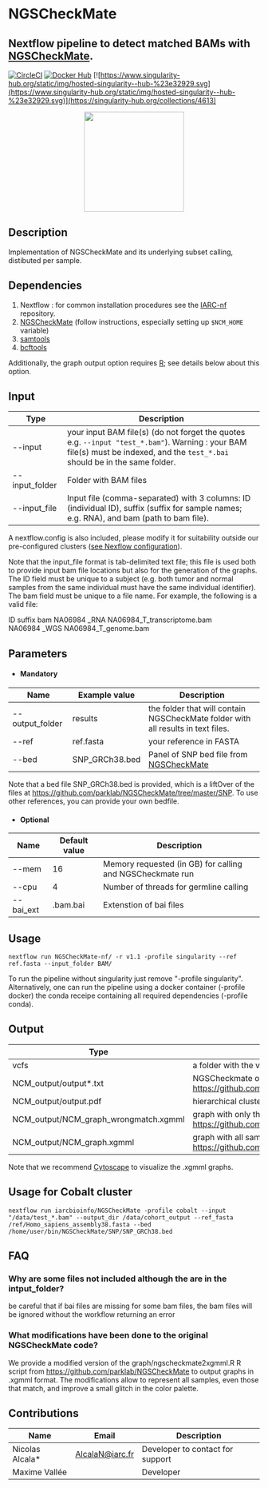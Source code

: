 # NGSCheckMate
## Nextflow pipeline to detect matched BAMs with [NGSCheckMate](https://github.com/parklab/NGSCheckMate).
[![CircleCI](https://circleci.com/gh/IARCbioinfo/NGSCheckMate-nf/tree/master.svg?style=svg)](https://circleci.com/gh/IARCbioinfo/NGSCheckMate-nf/tree/master)
[![Docker Hub](https://img.shields.io/badge/docker-ready-blue.svg)](https://hub.docker.com/repository/docker/iarcbioinfo/ngscheckmate-nf)
[![https://www.singularity-hub.org/static/img/hosted-singularity--hub-%23e32929.svg](https://www.singularity-hub.org/static/img/hosted-singularity--hub-%23e32929.svg)](https://singularity-hub.org/collections/4613)

<div style="text-align:center"><img src="https://camo.githubusercontent.com/371f23d984f8679c6562758f1e5b5e12397f1bef/68747470733a2f2f7061726b6c61622e6769746875622e696f2f4e4753436865636b4d6174652f6c6f676f2e737667" width="200" /></div>

## Description

Implementation of NGSCheckMate and its underlying subset calling, distibuted per sample.

## Dependencies 

1. Nextflow : for common installation procedures see the [IARC-nf](https://github.com/IARCbioinfo/IARC-nf) repository.
2. [NGSCheckMate](https://github.com/parklab/NGSCheckMate) (follow instructions, especially setting up `$NCM_HOME` variable)
3. [samtools](http://www.htslib.org/download/)
4. [bcftools](http://www.htslib.org/download/)

Additionally, the graph output option requires [R](https://cran.r-project.org/); see details below about this option.

## Input
  | Type      | Description     |
  |-----------|---------------|
  | --input   | your input BAM file(s) (do not forget the quotes e.g. `--input "test_*.bam"`). Warning : your BAM file(s) must be indexed, and the `test_*.bai` should be in the same folder.  |
  |  --input_folder  | Folder with BAM files  |
  | --input_file  | Input file (comma-separated) with 3 columns: ID (individual ID), suffix (suffix for sample names; e.g. RNA), and bam (path to bam file).|

A nextflow.config is also included, please modify it for suitability outside our pre-configured clusters ([see Nexflow configuration](https://www.nextflow.io/docs/latest/config.html#configuration-file)).

Note that the input_file format is tab-delimited text file; this file is used both to provide input bam file locations but also for the generation of the graphs.  The ID field must be unique to a subject (e.g. both tumor and normal samples from the same individual must have the same individual identifier). The bam field must be unique to a file name. For example, the following is a valid file:

ID  suffix  bam
NA06984 _RNA NA06984_T_transcriptome.bam\
NA06984 _WGS NA06984_T_genome.bam

## Parameters

  * #### Mandatory
| Name      | Example value | Description     |
|-----------|---------------|-----------------|
| --output_folder    |    results | the folder that will contain NGSCheckMate folder with all results in text files. |
| --ref    |          ref.fasta | your reference in FASTA |
| --bed |  SNP_GRCh38.bed | Panel of SNP bed file from [NGSCheckMate](https://github.com/parklab/NGSCheckMate/tree/master/SNP) |

Note that a bed file SNP_GRCh38.bed is provided, which is a liftOver of the files at https://github.com/parklab/NGSCheckMate/tree/master/SNP. To use other references, you can provide your own bedfile.


  * #### Optional
| Name      | Default value | Description     |
|-----------|---------------|-----------------|
| --mem   |   16 | Memory requested (in GB) for calling and NGSCheckmate run |
| --cpu    | 4 | Number of threads for germline calling |
|--bai_ext  | .bam.bai| Extenstion of bai files |

## Usage
  ```
  nextflow run NGSCheckMate-nf/ -r v1.1 -profile singularity --ref ref.fasta --input_folder BAM/
  ```
  
 To run the pipeline without singularity just remove "-profile singularity". Alternatively, one can run the pipeline using a docker container (-profile docker) the conda receipe containing all required dependencies (-profile conda).


## Output
  | Type      | Description     |
  |-----------|---------------|
  | vcfs    | a folder with the vcfs used for the matching |
  |  NCM_output/output*.txt   | NGSCheckmate output files with matches between files (see https://github.com/parklab/NGSCheckMate) |
  | NCM_output/output.pdf | hierarchical clustering plot from https://github.com/parklab/NGSCheckMate |
  | NCM_output/NCM_graph_wrongmatch.xgmml | graph with only the samples without a match (adapted from https://github.com/parklab/NGSCheckMate/blob/master/graph/ngscheckmate2xgmml.R) |
  | NCM_output/NCM_graph.xgmml | graph with all samples (adapted from https://github.com/parklab/NGSCheckMate/blob/master/graph/ngscheckmate2xgmml.R) |

Note that we recommend [Cytoscape](https://cytoscape.org/) to visualize the .xgmml graphs.

## Usage for Cobalt cluster
```
nextflow run iarcbioinfo/NGSCheckMate -profile cobalt --input "/data/test_*.bam" --output_dir /data/cohort_output --ref_fasta /ref/Homo_sapiens_assembly38.fasta --bed /home/user/bin/NGSCheckMate/SNP/SNP_GRCh38.bed
```

## FAQ

### Why are some files not included although the are in the intput_folder?
be careful that if bai files are missing for some bam files, the bam files will be ignored without the workflow returning an error

### What modifications have been done to the original NGSCheckMate code?
We provide a modified version of the graph/ngscheckmate2xgmml.R R script from https://github.com/parklab/NGSCheckMate to output graphs in .xgmml format. The modifications allow to represent all samples, even those that match, and improve a small glitch in the color palette.

## Contributions

  | Name      | Email | Description     |
  |-----------|---------------|-----------------| 
  | Nicolas Alcala*    | AlcalaN@iarc.fr    | Developer to contact for support |
  | Maxime Vallée |  | Developer |
